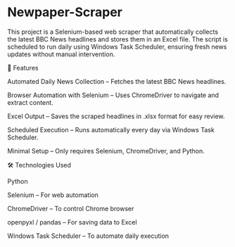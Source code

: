 # Newpaper-Scraper
This project is a Selenium-based web scraper that automatically collects the latest BBC News headlines and stores them in an Excel file. The script is scheduled to run daily using Windows Task Scheduler, ensuring fresh news updates without manual intervention.

🚀 Features

Automated Daily News Collection – Fetches the latest BBC News headlines.

Browser Automation with Selenium – Uses ChromeDriver to navigate and extract content.

Excel Output – Saves the scraped headlines in .xlsx format for easy review.

Scheduled Execution – Runs automatically every day via Windows Task Scheduler.

Minimal Setup – Only requires Selenium, ChromeDriver, and Python.

🛠️ Technologies Used

Python

Selenium – For web automation

ChromeDriver – To control Chrome browser

openpyxl / pandas – For saving data to Excel

Windows Task Scheduler – To automate daily execution

